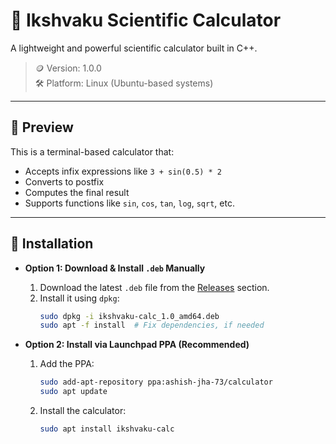 # 🧮 Ikshvaku Scientific Calculator

A lightweight and powerful scientific calculator built in C++.

> 🪙 Version: 1.0.0  
> 🛠 Platform: Linux (Ubuntu-based systems)

---

## 📸 Preview

This is a terminal-based calculator that:
- Accepts infix expressions like `3 + sin(0.5) * 2`
- Converts to postfix
- Computes the final result
- Supports functions like `sin`, `cos`, `tan`, `log`, `sqrt`, etc.

---

## 🚀 Installation

* **Option 1: Download & Install `.deb` Manually**
  1. Download the latest `.deb` file from the [Releases](https://github.com/ashish-jha-73/ikshvaku_calc/releases) section.
  2. Install it using `dpkg`:
     ```bash
     sudo dpkg -i ikshvaku-calc_1.0_amd64.deb
     sudo apt -f install  # Fix dependencies, if needed
     ```

* **Option 2: Install via Launchpad PPA (Recommended)**
  1. Add the PPA:
     ```bash
     sudo add-apt-repository ppa:ashish-jha-73/calculator
     sudo apt update
     ```
  2. Install the calculator:
     ```bash
     sudo apt install ikshvaku-calc
     ```
